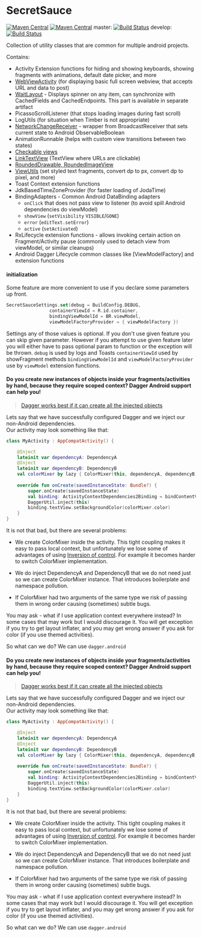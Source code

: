 # SecretSauce
[![Maven Central](https://maven-badges.herokuapp.com/maven-central/com.byoutline.secretsauce/secretsaucekt/badge.svg?style=flat)](http://mvnrepository.com/artifact/com.byoutline.secretsauce/secretsaucekt)
[![Maven Central](https://maven-badges.herokuapp.com/maven-central/com.byoutline.secretsauce.views/waitlayout/badge.svg?style=flat)](http://mvnrepository.com/artifact/com.byoutline.secretsauce.views/waitlayout)
 master:  [![Build Status](https://travis-ci.org/byoutline/SecretSauce.svg?branch=master)](https://travis-ci.org/byoutline/SecretSauce)
 develop: [![Build Status](https://travis-ci.org/byoutline/SecretSauce.svg?branch=develop)](https://travis-ci.org/byoutline/SecretSauce)
 
Collection of utility classes that are common for multiple android projects.

Contains: 
  * Activity Extension functions for hiding and showing keyboards, showing fragments with animations, default date picker, and more 
  * [WebViewActivity](https://github.com/byoutline/SecretSauce/blob/feature/sample/WebViewActivityUsing.md) (for displaying basic full screen webview, that accepts URL and data to post) 
  * [WaitLayout] - Displays spinner on any item, can synchronize with CachedFields and CachedEndpoints. This part is available in separate artifact
  * PicassoScrollListener (that stops loading images during fast scroll) 
  * LogUtils (for situation when Timber is not appropriate) 
  * [NetworkChangeReceiver] - wrapper from BroadcastReceiver that sets current state to Android ObservableBoolean 
  * AnimationRunnable (helps with custom view transitions between two states) 
  * [Checkable views] 
  * [LinkTextView](https://github.com/byoutline/SecretSauce/blob/feature/sample/CustomViewUse.md) (TextView where URLs are clickable) 
  * [RoundedDrawable, RoundedImageView](https://github.com/byoutline/SecretSauce/blob/feature/sample/RoundedDrawableUsing.md) 
  * [ViewUtils](https://github.com/byoutline/SecretSauce/blob/feature/sample/ViewUtilsUsing.md) (set styled text fragments, convert dp to px, convert dp to pixel, and more)
  * Toast Context extension functions
  * JdkBasedTimeZoneProvider (for faster loading of JodaTime)
  * BindingAdapters - Common Android DataBinding adapters
     * `onClick` that does not pass view to listener (to avoid spill Android dependencies do viewModel)
     * `showView` (`setVisibility` `VISIBLE`/`GONE`)
     * `error` (`editText.setError`)
     * `active` (`setActivated`)
  * RxLifecycle extension functions - allows invoking certain action on Fragment/Activity pause
      (commonly used to detach view from viewModel, or similar cleanups)
  * Android Dagger Lifecycle common classes like [ViewModelFactory] and extension functions

    

[NetworkChangeReceiver]: <NetworkChangeReceiverUsing.md>
[WaitLayout]: <WaitLayoutUsing.md>
[Checkable views]: <CustomViewUse.md>

#### initialization
Some feature are more convenient to use if you declare some parameters up front.
```kotlin
SecretSauceSettings.set(debug = BuildConfig.DEBUG,
                containerViewId = R.id.container,
                bindingViewModelId = BR.viewModel,
                viewModelFactoryProvider = { viewModelFactory })
```
Settings any of those values is optional. If you don't use given feature you can skip given
parameter. However if you attempt to use given feature later you will either have to pass optional
param to function or the exception will be thrown.
`debug` is used by logs and Toasts
`containerViewId` used by showFragment methods
`bindingViewModelId` and `viewModelFactoryProvider` use by `viewModel` extension functions.

#### Do you create new instances of objects inside your fragments/activities by hand, because they require scoped context? Dagger Android support can help you!
  
> [Dagger works best if it can create all the injected objects](https://google.github.io/dagger/android.html)
  
Lets say that we have successfully configured Dagger and we inject our non-Android dependencies.  
Our activity may look something like that:

```kotlin
class MyActivity : AppCompatActivity() {

    @Inject
    lateinit var dependencyA: DependencyA
    @Inject
    lateinit var dependencyB: DependencyB
    val colorMixer by lazy { ColorMixer(this, dependencyA, dependencyB) }
    
    override fun onCreate(savedInstanceState: Bundle?) {
        super.onCreate(savedInstanceState)
        val binding: ActivityContextDependencies2Binding = bindContentView(R.layout.myactivity)
        DaggerUtil.inject(this)
        binding.textView.setBackgroundColor(colorMixer.color)
    }
}
```  

It is not that bad, but there are several problems:
- We create ColorMixer inside the activity. This tight coupling makes it easy to pass local context, but unfortunately 
 we lose some of advantages of using [Inversion of control](https://en.wikipedia.org/wiki/Inversion_of_control).
 For example it becomes harder to switch ColorMixer implementation.

- We do inject DependencyA and DependencyB that we do not need just so we can create ColorMixer instance. 
That introduces boilerplate and namespace pollution.
 
- If ColorMixer had two arguments of the same type we risk of passing them in wrong order causing (sometimes) subtle bugs.

You may ask - what if I use application context everywhere instead? In some cases that may work but I would discourage it. 
You will get exception if you try to get layout inflater, and you may get wrong answer if you ask for color (if you use themed activities).
 
 So what can we do? We can use `dagger.android`
#### Do you create new instances of objects inside your fragments/activities by hand, because they require scoped context? Dagger Android support can help you!
  
> [Dagger works best if it can create all the injected objects](https://google.github.io/dagger/android.html)
  
Lets say that we have successfully configured Dagger and we inject our non-Android dependencies.  
Our activity may look something like that:

```kotlin
class MyActivity : AppCompatActivity() {

    @Inject
    lateinit var dependencyA: DependencyA
    @Inject
    lateinit var dependencyB: DependencyB
    val colorMixer by lazy { ColorMixer(this, dependencyA, dependencyB) }
    
    override fun onCreate(savedInstanceState: Bundle?) {
        super.onCreate(savedInstanceState)
        val binding: ActivityContextDependencies2Binding = bindContentView(R.layout.myactivity)
        DaggerUtil.inject(this)
        binding.textView.setBackgroundColor(colorMixer.color)
    }
}
```  

It is not that bad, but there are several problems:
- We create ColorMixer inside the activity. This tight coupling makes it easy to pass local context, but unfortunately 
 we lose some of advantages of using [Inversion of control](https://en.wikipedia.org/wiki/Inversion_of_control).
 For example it becomes harder to switch ColorMixer implementation.

- We do inject DependencyA and DependencyB that we do not need just so we can create ColorMixer instance. 
That introduces boilerplate and namespace pollution.
 
- If ColorMixer had two arguments of the same type we risk of passing them in wrong order causing (sometimes) subtle bugs.

You may ask - what if I use application context everywhere instead? In some cases that may work but I would discourage it. 
You will get exception if you try to get layout inflater, and you may get wrong answer if you ask for color (if you use themed activities).
 
 So what can we do? We can use `dagger.android`
